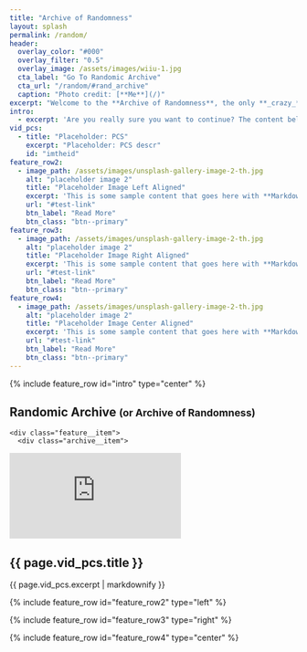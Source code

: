 ```yaml
---
title: "Archive of Randomness"
layout: splash
permalink: /random/
header:
  overlay_color: "#000"
  overlay_filter: "0.5"
  overlay_image: /assets/images/wiiu-1.jpg
  cta_label: "Go To Randomic Archive"
  cta_url: "/random/#rand_archive"
  caption: "Photo credit: [**Me**](/)"
excerpt: "Welcome to the **Archive of Randomness**, the only **_crazy_** archive of this site."
intro: 
  - excerpt: 'Are you really sure you want to continue? The content below is not suitable for babies under `9999` years of age.'
vid_pcs:
  - title: "Placeholder: PCS"
    excerpt: "Placeholder: PCS descr"
    id: "imtheid"
feature_row2:
  - image_path: /assets/images/unsplash-gallery-image-2-th.jpg
    alt: "placeholder image 2"
    title: "Placeholder Image Left Aligned"
    excerpt: 'This is some sample content that goes here with **Markdown** formatting. Left aligned with `type="left"`'
    url: "#test-link"
    btn_label: "Read More"
    btn_class: "btn--primary"
feature_row3:
  - image_path: /assets/images/unsplash-gallery-image-2-th.jpg
    alt: "placeholder image 2"
    title: "Placeholder Image Right Aligned"
    excerpt: 'This is some sample content that goes here with **Markdown** formatting. Right aligned with `type="right"`'
    url: "#test-link"
    btn_label: "Read More"
    btn_class: "btn--primary"
feature_row4:
  - image_path: /assets/images/unsplash-gallery-image-2-th.jpg
    alt: "placeholder image 2"
    title: "Placeholder Image Center Aligned"
    excerpt: 'This is some sample content that goes here with **Markdown** formatting. Centered with `type="center"`'
    url: "#test-link"
    btn_label: "Read More"
    btn_class: "btn--primary"
---
```


{% include feature_row id="intro" type="center" %}

<h2 id="rand_archive">Randomic Archive <small>(or Archive of Randomness)</small></h2>

    <div class="feature__item">
      <div class="archive__item">

<!-- Courtesy of embedresponsively.com //-->
<div class="responsive-video-container">
  <iframe src="https://www.youtube.com/embed/{{ page.vid_pcs.id }}" frameborder="0" allowfullscreen></iframe>
</div>
          </div>
        <div class="archive__item-body">
            <h2 class="archive__item-title">{{ page.vid_pcs.title }}</h2>
            <div class="archive__item-excerpt">
              {{ page.vid_pcs.excerpt | markdownify }}
            </div>
        </div>
      </div>

{% include feature_row id="feature_row2" type="left" %}

{% include feature_row id="feature_row3" type="right" %}

{% include feature_row id="feature_row4" type="center" %}
